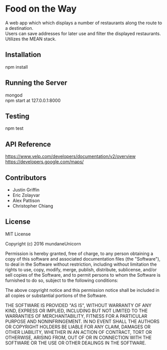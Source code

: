 Food on the Way
=====================
A web app which which displays a number of restaurants along the route to a destination.  
Users can save addresses for later use and filter the displayed restaurants.  
Utilizes the MEAN stack.

## Installation

npm install  

## Running the Server

mongod  
npm start
at 127.0.0.1:8000

## Testing

npm test

## API Reference

https://www.yelp.com/developers/documentation/v2/overview  
https://developers.google.com/maps/

## Contributors

* Justin Griffin
* Eric Zolayvar
* Alex Pattison
* Christopher Chiang

## License

MIT License

Copyright (c) 2016 mundaneUnicorn

Permission is hereby granted, free of charge, to any person obtaining a copy
of this software and associated documentation files (the "Software"), to deal
in the Software without restriction, including without limitation the rights
to use, copy, modify, merge, publish, distribute, sublicense, and/or sell
copies of the Software, and to permit persons to whom the Software is
furnished to do so, subject to the following conditions:

The above copyright notice and this permission notice shall be included in all
copies or substantial portions of the Software.

THE SOFTWARE IS PROVIDED "AS IS", WITHOUT WARRANTY OF ANY KIND, EXPRESS OR
IMPLIED, INCLUDING BUT NOT LIMITED TO THE WARRANTIES OF MERCHANTABILITY,
FITNESS FOR A PARTICULAR PURPOSE AND NONINFRINGEMENT. IN NO EVENT SHALL THE
AUTHORS OR COPYRIGHT HOLDERS BE LIABLE FOR ANY CLAIM, DAMAGES OR OTHER
LIABILITY, WHETHER IN AN ACTION OF CONTRACT, TORT OR OTHERWISE, ARISING FROM,
OUT OF OR IN CONNECTION WITH THE SOFTWARE OR THE USE OR OTHER DEALINGS IN THE
SOFTWARE.

